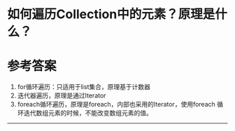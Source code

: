# 如何遍历Collection中的元素？原理是什么？

# 参考答案
1. for循环遍历：只适用于list集合，原理基于计数器
2. 迭代器遍历，原理是通过Iterator
3. foreach循环遍历，原理是foreach，内部也采用的Iterator，使用foreach 循环迭代数组元素的时候，不能改变数组元素的值。

---